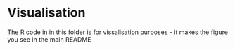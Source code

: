 # Visualisation

The R code in in this folder is for vissalisation purposes - it makes the figure you see in the main README
